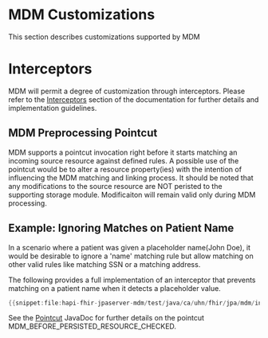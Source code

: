 # MDM Customizations

This section describes customizations supported by MDM

# Interceptors

MDM will permit a degree of customization through interceptors.  Please refer to the [Interceptors](/hapi-fhir/docs/interceptors/interceptors.html) section of the documentation for further details and implementation guidelines.   

## MDM Preprocessing Pointcut
MDM supports a pointcut invocation right before it starts matching an incoming source resource against defined rules.  A possible use of the pointcut would be to alter a resource property(ies) with the intention of influencing the MDM matching and linking process.  It should be noted that any modifications to the source resource are NOT peristed to the supporting storage module.  Modificaiton will remain valid only during MDM processing.

## Example: Ignoring Matches on Patient Name
In a scenario where a patient was given a placeholder name(John Doe), it would be desirable to ignore a 'name' matching rule but allow matching on other valid rules like matching SSN or a matching address.  

The following provides a full implementation of an interceptor that prevents matching on a patient name when it detects  a placeholder value.  

```java
{{snippet:file:hapi-fhir-jpaserver-mdm/test/java/ca/uhn/fhir/jpa/mdm/interceptor/MdmPreProcessingInterceptor.java}}
```

See the [Pointcut](/apidocs/hapi-fhir-base/ca/uhn/fhir/interceptor/api/Pointcut.html) JavaDoc for further details on the pointcut MDM_BEFORE_PERSISTED_RESOURCE_CHECKED.
